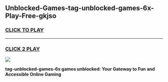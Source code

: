 
## Unblocked-Games-tag-unblocked-games-6x-Play-Free-gkjso
<h3>
<a href="https://premium76.site?title=tag-unblocked-games-6x&ref=17A">CLICK TO PLAY</a></h3>
<hr>

<h3>
<a href="https://premium76.site?title=tag-unblocked-games-6x&ref=17A">CLICK 2 PLAY</a>
  
</h3>

<a href="https://premium76.site?title=tag-unblocked-games-6x&ref=17A"><img src="https://clearcache.store/games.png"></a>


**tag-unblocked-games-6x games unblocked: Your Gateway to Fun and Accessible Online Gaming**
